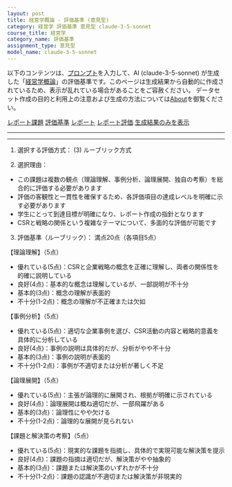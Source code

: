 ```yaml
---
layout: post
title: 経営学概論 - 評価基準 (意見型)
category: 経営学 評価基準 意見型 claude-3-5-sonnet
course_title: 経営学
category_name: 評価基準
assignment_type: 意見型
model_name: claude-3-5-sonnet
---
```


以下のコンテンツは、[プロンプト](http://127.0.0.1:8000/generated/経営学/claude-3-5-sonnet/prompt_評価基準-意見型.md)を入力して、AI (claude-3-5-sonnet) が生成した「[経営学概論](/contents/経営学/)」の評価基準です。このページは生成結果から自動的に作成されているため、表示が乱れている場合があることをご容赦ください。
データセット作成の目的と利用上の注意および生成の方法については[About](/About)を御覧ください。

[レポート課題](../レポート課題-意見型)
[評価基準](../評価基準-意見型)
[レポート](../レポート-意見型)
[レポート評価](../レポート評価-意見型)
[生成結果のみを表示](http://127.0.0.1:8000/generated/経営学/claude-3-5-sonnet/評価基準-意見型.md)
  

***
***
  
1. 選択する評価方式：
(3) ルーブリック方式

2. 選択理由：
- この課題は複数の観点（理論理解、事例分析、論理展開、独自の考察）を総合的に評価する必要があります
- 評価の客観性と一貫性を確保するため、各評価項目の達成レベルを明確に示す必要があります
- 学生にとって到達目標が明確になり、レポート作成の指針となります
- CSRと戦略の関係という複雑なテーマについて、多面的な評価が可能です

3. 評価基準（ルーブリック）：
満点20点（各項目5点）

【理論理解】（5点）
- 優れている(5点)：CSRと企業戦略の概念を正確に理解し、両者の関係性を的確に説明している
- 良好(4点)：基本的な概念は理解しているが、一部説明が不十分
- 基本的(3点)：概念の理解が表面的
- 不十分(1-2点)：概念の理解が不正確または欠如

【事例分析】（5点）
- 優れている(5点)：適切な企業事例を選び、CSR活動の内容と戦略的意義を具体的に分析している
- 良好(4点)：事例の説明は具体的だが、分析がやや不十分
- 基本的(3点)：事例の説明が表面的
- 不十分(1-2点)：事例が不適切または分析が著しく不足

【論理展開】（5点）
- 優れている(5点)：主張が論理的に展開され、根拠が明確に示されている
- 良好(4点)：論理展開は概ね適切だが、一部飛躍がある
- 基本的(3点)：論理性にやや欠ける
- 不十分(1-2点)：論理的な展開が見られない

【課題と解決策の考察】（5点）
- 優れている(5点)：現実的な課題を指摘し、具体的で実現可能な解決策を提示
- 良好(4点)：課題の指摘は適切だが、解決策がやや抽象的
- 基本的(3点)：課題または解決策のいずれかが不十分
- 不十分(1-2点)：課題の認識が不適切または解決策が非現実的
